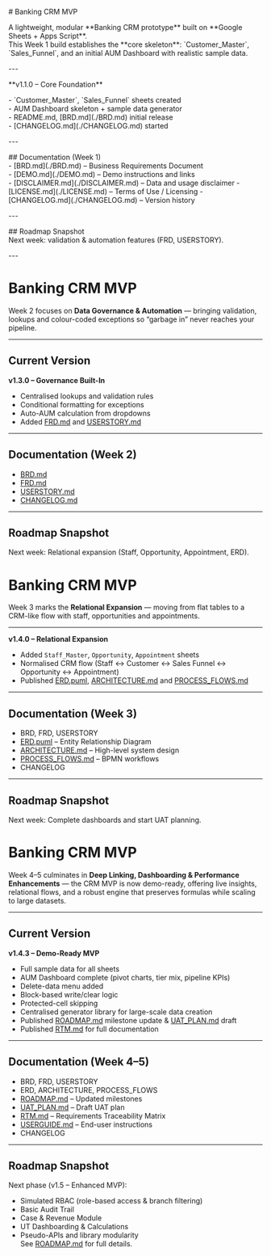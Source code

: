 \# Banking CRM MVP  

A lightweight, modular \*\*Banking CRM prototype\*\* built on \*\*Google Sheets \+ Apps Script\*\*.    
This Week 1 build establishes the \*\*core skeleton\*\*: \`Customer\_Master\`, \`Sales\_Funnel\`, and an initial AUM Dashboard with realistic sample data.

\---

\*\*v1.1.0 – Core Foundation\*\*  

\- \`Customer\_Master\`, \`Sales\_Funnel\` sheets created    
\- AUM Dashboard skeleton \+ sample data generator    
\- README.md, \[BRD.md\](./BRD.md) initial release    
\- \[CHANGELOG.md\](./CHANGELOG.md) started  

\---

\#\# Documentation (Week 1\)  
\- \[BRD.md\](./BRD.md) – Business Requirements Document  
\- \[DEMO.md](./DEMO.md) – Demo instructions and links  
\- \[DISCLAIMER.md](./DISCLAIMER.md) – Data and usage disclaimer 
\- \[LICENSE.md](./LICENSE.md) – Terms of Use / Licensing
\- \[CHANGELOG.md\](./CHANGELOG.md) – Version history  

\---

\#\# Roadmap Snapshot    
Next week: validation & automation features (FRD, USERSTORY).

\---

# Banking CRM MVP  

Week 2 focuses on **Data Governance & Automation** — bringing validation, lookups and colour-coded exceptions so “garbage in” never reaches your pipeline.

---

## Current Version  
**v1.3.0 – Governance Built-In**  

- Centralised lookups and validation rules  
- Conditional formatting for exceptions  
- Auto-AUM calculation from dropdowns  
- Added [FRD.md](./FRD.md) and [USERSTORY.md](./USERSTORY.md)  

---

## Documentation (Week 2)
- [BRD.md](./BRD.md)  
- [FRD.md](./FRD.md)  
- [USERSTORY.md](./USERSTORY.md)  
- [CHANGELOG.md](./CHANGELOG.md)  

---

## Roadmap Snapshot  
Next week: Relational expansion (Staff, Opportunity, Appointment, ERD).

# Banking CRM MVP  

Week 3 marks the **Relational Expansion** — moving from flat tables to a CRM-like flow with staff, opportunities and appointments.

---

**v1.4.0 – Relational Expansion**  

- Added `Staff_Master`, `Opportunity`, `Appointment` sheets  
- Normalised CRM flow (Staff ↔ Customer ↔ Sales Funnel ↔ Opportunity ↔ Appointment)  
- Published [ERD.puml](./ERD.puml), [ARCHITECTURE.md](./ARCHITECTURE.md) and [PROCESS_FLOWS.md](./PROCESS_FLOWS.md)  

---

## Documentation (Week 3)
- BRD, FRD, USERSTORY  
- [ERD.puml](./ERD.puml) – Entity Relationship Diagram  
- [ARCHITECTURE.md](./ARCHITECTURE.md) – High-level system design  
- [PROCESS_FLOWS.md](./PROCESS_FLOWS.md) – BPMN workflows  
- CHANGELOG  

---

## Roadmap Snapshot  
Next week: Complete dashboards and start UAT planning.


# Banking CRM MVP  

Week 4–5 culminates in **Deep Linking, Dashboarding & Performance Enhancements** — the CRM MVP is now demo-ready, offering live insights, relational flows, and a robust engine that preserves formulas while scaling to large datasets.

---

## Current Version  
**v1.4.3 – Demo-Ready MVP**  

- Full sample data for all sheets  
- AUM Dashboard complete (pivot charts, tier mix, pipeline KPIs)  
- Delete-data menu added  
- Block-based write/clear logic  
- Protected-cell skipping  
- Centralised generator library for large-scale data creation  
- Published [ROADMAP.md](./ROADMAP.md) milestone update & [UAT_PLAN.md](./UAT_PLAN.md) draft  
- Published [RTM.md](./RTM.md) for full documentation  

---

## Documentation (Week 4–5)
- BRD, FRD, USERSTORY  
- ERD, ARCHITECTURE, PROCESS_FLOWS  
- [ROADMAP.md](./ROADMAP.md) – Updated milestones  
- [UAT_PLAN.md](./UAT_PLAN.md) – Draft UAT plan  
- [RTM.md](./RTM.md) – Requirements Traceability Matrix  
- [USERGUIDE.md](./USERGUIDE.md) – End-user instructions  
- CHANGELOG  

---

## Roadmap Snapshot  
Next phase (v1.5 – Enhanced MVP):  

- Simulated RBAC (role-based access & branch filtering)  
- Basic Audit Trail  
- Case & Revenue Module  
- UT Dashboarding & Calculations  
- Pseudo-APIs and library modularity  
See [ROADMAP.md](./ROADMAP.md) for full details.



